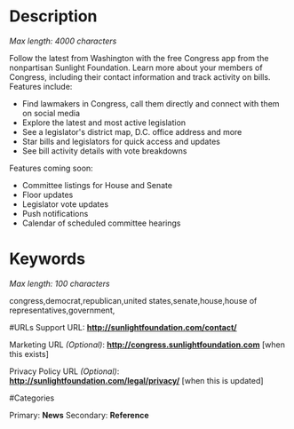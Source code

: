 # Description
*Max length: 4000 characters*

Follow the latest from Washington with the free Congress app from the nonpartisan Sunlight Foundation. Learn more about your members of Congress, including their contact information and track activity on bills. Features include:

* Find lawmakers in Congress, call them directly and connect with them on social media
* Explore the latest and most active legislation
* See a legislator's district map, D.C. office address and more
* Star bills and legislators for quick access and updates
* See bill activity details with vote breakdowns

Features coming soon:

* Committee listings for House and Senate
* Floor updates
* Legislator vote updates
* Push notifications
* Calendar of scheduled committee hearings

# Keywords
*Max length: 100 characters*

congress,democrat,republican,united states,senate,house,house of representatives,government,

#URLs
Support URL: **http://sunlightfoundation.com/contact/**

Marketing URL *(Optional)*: **http://congress.sunlightfoundation.com** [when this exists]

Privacy Policy URL *(Optional)*: **http://sunlightfoundation.com/legal/privacy/** [when this is updated]

#Categories

Primary: **News**
Secondary: **Reference**
